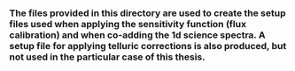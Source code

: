 ### The files provided in this directory are used to create the setup files used when applying the sensitivity function (flux calibration) and when co-adding the 1d science spectra. A setup file for applying telluric corrections is also produced, but not used in the particular case of this thesis.
